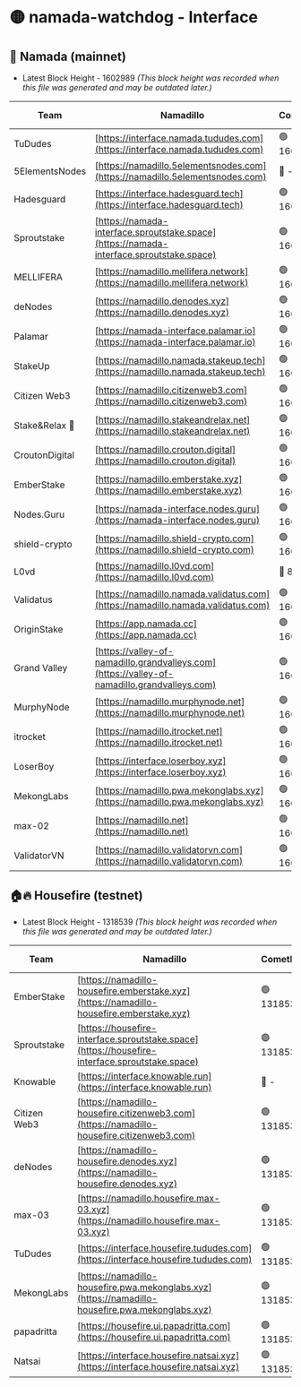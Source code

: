 # 🟡 namada-watchdog - Interface

## 🚀 Namada (mainnet)
- Latest Block Height - 1602989 *(This block height was recorded when this file was generated and may be outdated later.)*

| Team | Namadillo | CometBFT | Indexer | MASP Indexer |
|-|-|-|-|-|
| TuDudes | [https://interface.namada.tududes.com](https://interface.namada.tududes.com) | 🟢 1602977 | 🟢 1602976 | 🟢 1602976 |
| 5ElementsNodes | [https://namadillo.5elementsnodes.com](https://namadillo.5elementsnodes.com) | 🔴 - | 🔴 1594152 | 🔴 1594148 |
| Hadesguard | [https://interface.hadesguard.tech](https://interface.hadesguard.tech) | 🟢 1602977 | 🟢 1602977 | 🟢 1602977 |
| Sproutstake | [https://namada-interface.sproutstake.space](https://namada-interface.sproutstake.space) | 🟢 1602978 | 🟢 1602978 | 🟢 1602978 |
| MELLIFERA | [https://namadillo.mellifera.network](https://namadillo.mellifera.network) | 🟢 1602979 | 🟢 1602979 | 🟢 1602979 |
| deNodes | [https://namadillo.denodes.xyz](https://namadillo.denodes.xyz) | 🟢 1602979 | 🟢 1602979 | 🟢 1602979 |
| Palamar | [https://namada-interface.palamar.io](https://namada-interface.palamar.io) | 🟢 1602980 | 🟢 1602980 | 🔴 815270 |
| StakeUp | [https://namadillo.namada.stakeup.tech](https://namadillo.namada.stakeup.tech) | 🟢 1602981 | 🟢 1602980 | 🟢 1602980 |
| Citizen Web3 | [https://namadillo.citizenweb3.com](https://namadillo.citizenweb3.com) | 🟢 1602981 | 🔴 1594142 | 🟢 1602981 |
| Stake&Relax 🦥 | [https://namadillo.stakeandrelax.net](https://namadillo.stakeandrelax.net) | 🟢 1602982 | 🟢 1602982 | 🟢 1602982 |
| CroutonDigital | [https://namadillo.crouton.digital](https://namadillo.crouton.digital) | 🟢 1602983 | 🔴 1338918 | 🟢 1602983 |
| EmberStake | [https://namadillo.emberstake.xyz](https://namadillo.emberstake.xyz) | 🟢 1602983 | 🟢 1602983 | 🟢 1602983 |
| Nodes.Guru | [https://namada-interface.nodes.guru](https://namada-interface.nodes.guru) | 🟢 1602983 | 🟢 1602983 | 🟢 1602983 |
| shield-crypto | [https://namadillo.shield-crypto.com](https://namadillo.shield-crypto.com) | 🟢 1602984 | 🟢 1602984 | 🟢 1602984 |
| L0vd | [https://namadillo.l0vd.com](https://namadillo.l0vd.com) | 🔴 894059 | 🔴 1323474 | 🔴 894059 |
| Validatus | [https://namadillo.namada.validatus.com](https://namadillo.namada.validatus.com) | 🟢 1602985 | 🔴 1338199 | 🟢 1602985 |
| OriginStake | [https://app.namada.cc](https://app.namada.cc) | 🟢 1602986 | 🟢 1602986 | 🟢 1602986 |
| Grand Valley | [https://valley-of-namadillo.grandvalleys.com](https://valley-of-namadillo.grandvalleys.com) | 🟢 1602986 | 🟢 1602986 | 🟢 1602986 |
| MurphyNode | [https://namadillo.murphynode.net](https://namadillo.murphynode.net) | 🟢 1602986 | 🟢 1602986 | 🔴 - |
| itrocket | [https://namadillo.itrocket.net](https://namadillo.itrocket.net) | 🟢 1602987 | 🟢 1602987 | 🟢 1602987 |
| LoserBoy | [https://interface.loserboy.xyz](https://interface.loserboy.xyz) | 🟢 1602987 | 🟢 1602987 | 🔴 - |
| MekongLabs | [https://namadillo.pwa.mekonglabs.xyz](https://namadillo.pwa.mekonglabs.xyz) | 🟢 1602988 | 🟢 1602988 | 🟢 1602988 |
| max-02 | [https://namadillo.net](https://namadillo.net) | 🟢 1602988 | 🟢 1602988 | 🟢 1602988 |
| ValidatorVN | [https://namadillo.validatorvn.com](https://namadillo.validatorvn.com) | 🟢 1602989 | 🟢 1602988 | 🟢 1602988 |

## 🏠🔥 Housefire (testnet)
- Latest Block Height - 1318539 *(This block height was recorded when this file was generated and may be outdated later.)*

| Team | Namadillo | CometBFT | Indexer | MASP Indexer |
|-|-|-|-|-|
| EmberStake | [https://namadillo-housefire.emberstake.xyz](https://namadillo-housefire.emberstake.xyz) | 🟢 1318534 | 🟢 1318534 | 🔴 1083022 |
| Sproutstake | [https://housefire-interface.sproutstake.space](https://housefire-interface.sproutstake.space) | 🟢 1318534 | 🟢 1318534 | 🟢 1318534 |
| Knowable | [https://interface.knowable.run](https://interface.knowable.run) | 🔴 - | 🔴 - | 🔴 - |
| Citizen Web3 | [https://namadillo-housefire.citizenweb3.com](https://namadillo-housefire.citizenweb3.com) | 🟢 1318535 | 🔴 1162824 | 🔴 - |
| deNodes | [https://namadillo-housefire.denodes.xyz](https://namadillo-housefire.denodes.xyz) | 🟢 1318537 | 🟢 1318537 | 🟢 1318537 |
| max-03 | [https://namadillo.housefire.max-03.xyz](https://namadillo.housefire.max-03.xyz) | 🟢 1318538 | 🟢 1318537 | 🟢 1318537 |
| TuDudes | [https://interface.housefire.tududes.com](https://interface.housefire.tududes.com) | 🟢 1318538 | 🟢 1318538 | 🟢 1318538 |
| MekongLabs | [https://namadillo-housefire.pwa.mekonglabs.xyz](https://namadillo-housefire.pwa.mekonglabs.xyz) | 🟢 1318538 | 🟢 1318538 | 🔴 1083022 |
| papadritta | [https://housefire.ui.papadritta.com](https://housefire.ui.papadritta.com) | 🟢 1318539 | 🟢 1318538 | 🟢 1318538 |
| Natsai | [https://interface.housefire.natsai.xyz](https://interface.housefire.natsai.xyz) | 🟢 1318539 | 🟢 1318539 | 🟢 1318539 |

